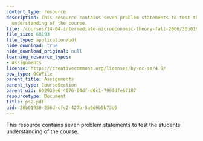 ```yaml
---
content_type: resource
description: This resource contains seven problem statements to test the students
  understanding of the course.
file: /courses/14-04-intermediate-microeconomic-theory-fall-2006/30b01930256dcfc2427b5a6d6b5b73d6_ps2.pdf
file_size: 68193
file_type: application/pdf
hide_download: true
hide_download_original: null
learning_resource_types:
- Assignments
license: https://creativecommons.org/licenses/by-nc-sa/4.0/
ocw_type: OCWFile
parent_title: Assignments
parent_type: CourseSection
parent_uid: 602939e6-4076-64df-d0c1-799fdfe67187
resourcetype: Document
title: ps2.pdf
uid: 30b01930-256d-cfc2-427b-5a6d6b5b73d6
---
```

This resource contains seven problem statements to test the students understanding of the course.